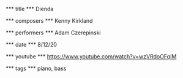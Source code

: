 *** title ***
Dienda

*** composers ***
Kenny Kirkland

*** performers ***
Adam Czerepinski

*** date ***
8/12/20

*** youtube ***
https://www.youtube.com/watch?v=wzVRdoOFqIM

*** tags ***
piano, bass
